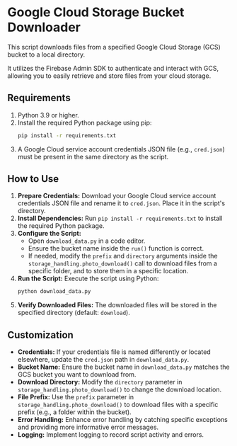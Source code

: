 # Google Cloud Storage Bucket Downloader

This script downloads files from a specified Google Cloud Storage (GCS) bucket to a local directory.

It utilizes the Firebase Admin SDK to authenticate and interact with GCS, allowing you to easily retrieve and store files from your cloud storage.

## Requirements

1.  Python 3.9 or higher.
2.  Install the required Python package using pip:
    ```bash
    pip install -r requirements.txt
    ```
3.  A Google Cloud service account credentials JSON file (e.g., `cred.json`) must be present in the same directory as the script.

## How to Use

1.  **Prepare Credentials:** Download your Google Cloud service account credentials JSON file and rename it to `cred.json`. Place it in the script's directory.
2.  **Install Dependencies:** Run `pip install -r requirements.txt` to install the required Python package.
3.  **Configure the Script:**
    * Open `download_data.py` in a code editor.
    * Ensure the bucket name inside the `run()` function is correct.
    * If needed, modify the `prefix` and `directory` arguments inside the `storage_handling.photo_download()` call to download files from a specific folder, and to store them in a specific location.
4.  **Run the Script:** Execute the script using Python:
    ```bash
    python download_data.py
    ```
5.  **Verify Downloaded Files:** The downloaded files will be stored in the specified directory (default: `download`).

## Customization

* **Credentials:** If your credentials file is named differently or located elsewhere, update the `cred.json` path in `download_data.py`.
* **Bucket Name:** Ensure the bucket name in `download_data.py` matches the GCS bucket you want to download from.
* **Download Directory:** Modify the `directory` parameter in `storage_handling.photo_download()` to change the download location.
* **File Prefix:** Use the `prefix` parameter in `storage_handling.photo_download()` to download files with a specific prefix (e.g., a folder within the bucket).
* **Error Handling:** Enhance error handling by catching specific exceptions and providing more informative error messages.
* **Logging:** Implement logging to record script activity and errors.